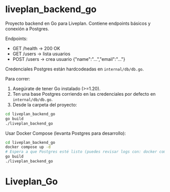 # liveplan_backend_go

Proyecto backend en Go para Liveplan. Contiene endpoints básicos y conexión a Postgres.

Endpoints:
- GET /health -> 200 OK
- GET /users -> lista usuarios
- POST /users -> crea usuario {"name":"...","email":"..."}

Credenciales Postgres están hardcodeadas en `internal/db/db.go`.

Para correr:

1. Asegúrate de tener Go instalado (>=1.20).
2. Ten una base Postgres corriendo en las credenciales por defecto en `internal/db/db.go`.
3. Desde la carpeta del proyecto:

```bash
cd liveplan_backend_go
go build
./liveplan_backend_go
```

Usar Docker Compose (levanta Postgres para desarrollo):

```bash
cd liveplan_backend_go
docker compose up -d
# Espera a que Postgres esté listo (puedes revisar logs con: docker compose logs -f db)
go build
./liveplan_backend_go
```
# Liveplan_Go
